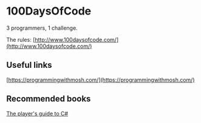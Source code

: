 # 100DaysOfCode
3 programmers, 1 challenge. 

The rules: [http://www.100daysofcode.com/](http://www.100daysofcode.com/)

## Useful links
[https://programmingwithmosh.com/](https://programmingwithmosh.com/)

## Recommended books
[The player's guide to C#](https://www.amazon.co.uk/C-Players-Guide-3rd/dp/0985580135)
